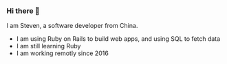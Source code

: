### Hi there 👋

I am Steven, a software developer from China. 

- I am using Ruby on Rails to build web apps, and using SQL to fetch data
- I am still learning Ruby
- I am working remotly since 2016

